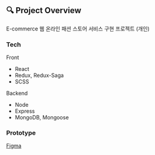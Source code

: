 ## 🔍 Project Overview

E-commerce 웹 온라인 패션 스토어 서비스 구현 프로젝트 (개인)

### Tech

Front

- React
- Redux, Redux-Saga
- SCSS

Backend

- Node
- Express
- MongoDB, Mongoose

### Prototype

[Figma](https://www.figma.com/proto/ur1ZiSvRtGqe1Z9PbV9Szk/momo-online-store?node-id=1%3A2&scaling=scale-down&page-id=0%3A1)
